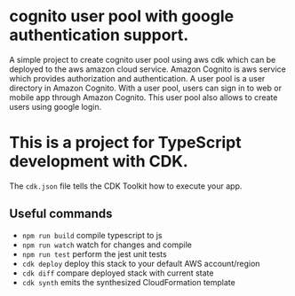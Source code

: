 # cognito user pool with google authentication support.
A simple project to create cognito user pool using aws cdk which can be deployed to the aws amazon cloud service. Amazon Cognito is aws service which provides authorization and authentication. A user pool is a user directory in Amazon Cognito. With a user pool, users can sign in to web or mobile app through Amazon Cognito.
This user pool also allows to create users using google login.

# This is a project for TypeScript development with CDK.

The `cdk.json` file tells the CDK Toolkit how to execute your app.

## Useful commands

 * `npm run build`   compile typescript to js
 * `npm run watch`   watch for changes and compile
 * `npm run test`    perform the jest unit tests
 * `cdk deploy`      deploy this stack to your default AWS account/region
 * `cdk diff`        compare deployed stack with current state
 * `cdk synth`       emits the synthesized CloudFormation template
